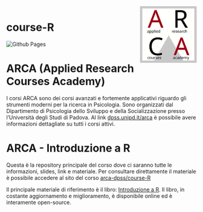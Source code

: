 
<!-- README.md is generated from README.Rmd. Please edit that file -->

<img align="right" width="150" height="150" src="files/arca_logo.svg">

# course-R

<!-- badges: start -->

![Github
Pages](hhttps://github.com/arca-dpss/course-R/actions/workflows/pages/pages-build-deployment/badge.svg?branch=master)
<!-- badges: end -->

# ARCA (Applied Research Courses Academy)

I corsi ARCA sono dei corsi avanzati e fortemente applicativi riguardo
gli strumenti moderni per la ricerca in Psicologia. Sono organizzati dal
Dipartimento di Psicologia dello Sviluppo e della Socializzazione presso
l’Università degli Studi di Padova. Al link
[dpss.unipd.it/arca](https://www.dpss.unipd.it/arca) è possibile avere
informazioni dettagliate su tutti i corsi attivi.

# ARCA - Introduzione a R

Questa è la repository principale del corso dove ci saranno tutte le
informazioni, slides, link e materiale. Per consultare direttamente il
materiale è possibile accedere al sito del corso
[arca-dpss/course-R](https://arca-dpss.github.io/course-R/)

Il principale materiale di riferimento è il libro: [Introduzione a
R](https://psicostat.github.io/Introduction2R/). Il libro, in costante
aggiornamento e miglioramento, è disponibile online ed è interamente
open-source.
